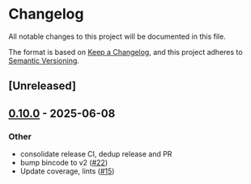 # Changelog

All notable changes to this project will be documented in this file.

The format is based on [Keep a Changelog](https://keepachangelog.com/en/1.0.0/),
and this project adheres to [Semantic Versioning](https://semver.org/spec/v2.0.0.html).

## [Unreleased]

## [0.10.0](https://github.com/nyurik/osm-node-cache/compare/v0.9.0...v0.10.0) - 2025-06-08

### Other

- consolidate release CI, dedup release and PR
- bump bincode to v2 ([#22](https://github.com/nyurik/osm-node-cache/pull/22))
- Update coverage, lints ([#15](https://github.com/nyurik/osm-node-cache/pull/15))
